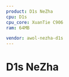 ```yaml
---
product: D1s NeZha
cpu: D1s
cpu_core: XuanTie C906
ram: 64MB

vendor: awol-nezha-d1s
---
```


# D1s NeZha

